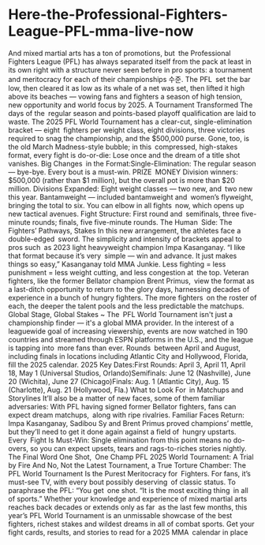 # Here-the-Professional-Fighters-League-PFL-mma-live-now

And mixed martial arts has a ton of promotions, but the Professional Fighters League (PFL) has always separated itself from the pack at least in its own right with a structure never seen before in pro sports: a tournament and meritocracy for each of their championships 수준. The PFL set the bar low, then cleared it as low as its whale of a net was set, then lifted it high above its beaches — vowing fans and fighters a season of high tension, new opportunity and world focus by 2025.
A Tournament Transformed
The days of the regular season and points-based playoff qualification are laid to waste. The 2025 PFL World Tournament has a clear-cut, single-elimination bracket — eight fighters per weight class, eight divisions, three victories required to snag the championship, and the $500,000 purse. Gone, too, is the old March Madness-style bubble; in this compressed, high-stakes format, every fight is do-or-die: Lose once and the dream of a title shot vanishes. Big Changes in the Format:Single-Elimination: The regular season — bye-bye. Every bout is a must-win. PRIZE MONEY Division winners: $500,000 (rather than $1 million), but the overall pot is more than $20 million. Divisions Expanded: Eight weight classes — two new, and two new this year. Bantamweight — included bantamweight and women’s flyweight, bringing the total to six. You can elbow in all fights now, which opens up new tactical avenues. Fight Structure: First round and semifinals, three five-minute rounds; finals, five five-minute rounds.
The Human Side: The Fighters’ Pathways, Stakes
In this new arrangement, the athletes face a double-edged sword. The simplicity and intensity of brackets appeal to pros such as 2023 light heavyweight champion Impa Kasanganay. “I like that format because it’s very simple — win and advance. It just makes things so easy,” Kasanganay told MMA Junkie. Less fighting = less punishment = less weight cutting, and less congestion at the top. Veteran fighters, like the former Bellator champion Brent Primus, view the format as a last-ditch opportunity to return to the glory days, harnessing decades of experience in a bunch of hungry fighters. The more fighters on the roster of each, the deeper the talent pools and the less predictable the matchups.
Global Stage, Global Stakes
~ The PFL World Tournament isn't just a championship finder — it's a global MMA provider. In the interest of a leaguewide goal of increasing viewership, events are now watched in 190 countries and streamed through ESPN platforms in the U.S., and the league is tapping into more fans than ever. Rounds between April and August, including finals in locations including Atlantic City and Hollywood, Florida, fill the 2025 calendar. 2025 Key Dates:First Rounds: April 3, April 11, April 18, May 1 (Universal Studios, Orlando)Semifinals: June 12 (Nashville), June 20 (Wichita), June 27 (Chicago)Finals: Aug. 1 (Atlantic City), Aug. 15 (Charlotte), Aug. 21 (Hollywood, Fla.)
What to Look For in Matchups and Storylines
It’ll also be a matter of new faces, some of them familiar adversaries: With PFL having signed former Bellator fighters, fans can expect dream matchups, along with ripe rivalries. Familiar Faces Return: Impa Kasanganay, Sadibou Sy and Brent Primus proved champions’ mettle, but they’ll need to get it done again against a field of hungry upstarts. Every Fight Is Must-Win: Single elimination from this point means no do-overs, so you can expect upsets, tears and rags-to-riches stories nightly.
The Final Word One Shot, One Champ
PFL 2025 World Tournament: A Trial by Fire And No, Not the Latest Tournament, a True Torture Chamber: The PFL World Tournament Is the Purest Meritocracy for Fighters. For fans, it’s must-see TV, with every bout possibly deserving of classic status. To paraphrase the PFL: “You get one shot. “It is the most exciting thing in all of sports.” Whether your knowledge and experience of mixed martial arts reaches back decades or extends only as far as the last few months, this year’s PFL World Tournament is an unmissable showcase of the best fighters, richest stakes and wildest dreams in all of combat sports. Get your fight cards, results, and stories to read for a 2025 MMA calendar in place
